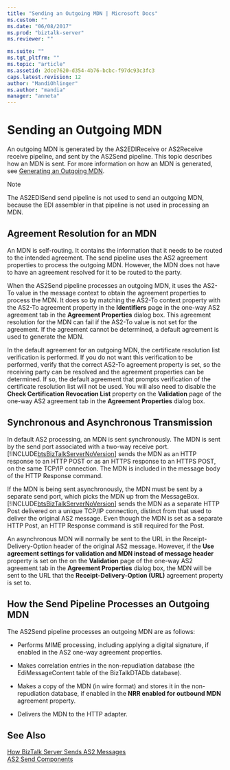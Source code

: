 ```yaml
---
title: "Sending an Outgoing MDN | Microsoft Docs"
ms.custom: ""
ms.date: "06/08/2017"
ms.prod: "biztalk-server"
ms.reviewer: ""

ms.suite: ""
ms.tgt_pltfrm: ""
ms.topic: "article"
ms.assetid: 2dce7620-d354-4b76-bcbc-f97dc93c3fc3
caps.latest.revision: 12
author: "MandiOhlinger"
ms.author: "mandia"
manager: "anneta"
---
```

# Sending an Outgoing MDN
An outgoing MDN is generated by the AS2EDIReceive or AS2Receive receive pipeline, and sent by the AS2Send pipeline. This topic describes how an MDN is sent. For more information on how an MDN is generated, see [Generating an Outgoing MDN](../core/generating-an-outgoing-mdn.md).  
  
> [!NOTE]
>  The AS2EDISend send pipeline is not used to send an outgoing MDN, because the EDI assembler in that pipeline is not used in processing an MDN.  
  
## Agreement Resolution for an MDN  
 An MDN is self-routing. It contains the information that it needs to be routed to the intended agreement. The send pipeline uses the AS2 agreement properties to process the outgoing MDN. However, the MDN does not have to have an agreement resolved for it to be routed to the party.  
  
 When the AS2Send pipeline processes an outgoing MDN, it uses the AS2-To value in the message context to obtain the agreement properties to process the MDN. It does so by matching the AS2-To context property with the AS2-To agreement property in the **Identifiers** page in the one-way AS2 agreement tab in the **Agreement Properties** dialog box. This agreement resolution for the MDN can fail if the AS2-To value is not set for the agreement. If the agreement cannot be determined, a default agreement is used to generate the MDN.  
  
 In the default agreement for an outgoing MDN, the certificate resolution list verification is performed. If you do not want this verification to be performed, verify that the correct AS2-To agreement property is set, so the receiving party can be resolved and the agreement properties can be determined. If so, the default agreement that prompts verification of the certificate resolution list will not be used. You will also need to disable the **Check Certification Revocation List** property on the **Validation** page of the one-way AS2 agreement tab in the **Agreement Properties** dialog box.  
  
## Synchronous and Asynchronous Transmission  
 In default AS2 processing, an MDN is sent synchronously. The MDN is sent by the send port associated with a two-way receive port. [!INCLUDE[btsBizTalkServerNoVersion](../includes/btsbiztalkservernoversion-md.md)] sends the MDN as an HTTP response to an HTTP POST or as an HTTPS response to an HTTPS POST, on the same TCP/IP connection. The MDN is included in the message body of the HTTP Response command.  
  
 If the MDN is being sent asynchronously, the MDN must be sent by a separate send port, which picks the MDN up from the MessageBox. [!INCLUDE[btsBizTalkServerNoVersion](../includes/btsbiztalkservernoversion-md.md)] sends the MDN as a separate HTTP Post delivered on a unique TCP/IP connection, distinct from that used to deliver the original AS2 message. Even though the MDN is set as a separate HTTP Post, an HTTP Response command is still required for the Post.  
  
 An asynchronous MDN will normally be sent to the URL in the Receipt-Delivery-Option header of the original AS2 message. However, if the **Use agreement settings for validation and MDN instead of message header** property is set on the on the **Validation** page of the one-way AS2 agreement tab in the **Agreement Properties** dialog box, the MDN will be sent to the URL that the **Receipt-Delivery-Option (URL)** agreement property is set to.  
  
## How the Send Pipeline Processes an Outgoing MDN  
 The AS2Send pipeline processes an outgoing MDN are as follows:  
  
-   Performs MIME processing, including applying a digital signature, if enabled in the AS2 one-way agreement properties.  
  
-   Makes correlation entries in the non-repudiation database (the EdiMessageContent table of the BizTalkDTADb database).  
  
-   Makes a copy of the MDN (in wire format) and stores it in the non-repudiation database, if enabled in the **NRR enabled for outbound MDN** agreement property.  
  
-   Delivers the MDN to the HTTP adapter.  
  
## See Also  
 [How BizTalk Server Sends AS2 Messages](../core/how-biztalk-server-sends-as2-messages.md)   
 [AS2 Send Components](../core/as2-send-components.md)